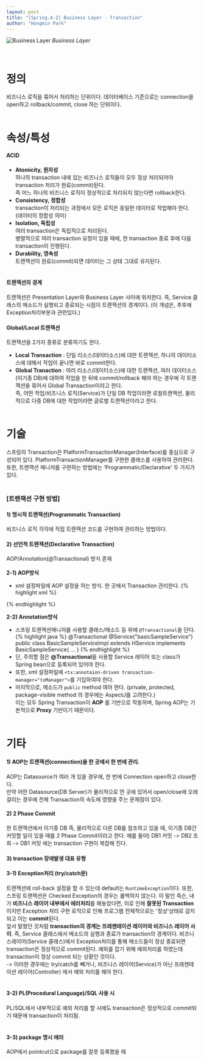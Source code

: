 ```yaml
---
layout: post
title: "[Spring.4-2] Business Layer - Transaction"
author: "Hongmin Park"
---
```


![Business Layer](https://mail.google.com/mail/u/0?ui=2&ik=e26376f5e4&view=fimg&th=16b690ff6a49d2e9&attid=0.12&disp=emb&attbid=ANGjdJ9BuqnXHFctMzgwFEuBvjZP16IXM-IP-8JM96NirSOfoNPPvSJ7_B3biXB3FWN_gmagntVZiV9HWzwsy-7sI27j06CTYu2xN2aBytUbz-8DsitZ-ghXAGD2uF8&sz=s0-l75-ft&ats=1560951710471&rm=16b690ff6a49d2e9&zw&atsh=1 "Business Layer")
_Business Layer_

<br>

# 정의
비즈니스 로직을 묶어서 처리하는 단위이다. 데이터베이스 기준으로는 connection을 open하고 rollback/commit, close 하는 단위이다.<br><br>

# 속성/특성
#### ACID
- **Atomicity, 원자성**<br>
하나의 transaction 내에 있는 비즈니스 로직들이 모두 정상 처리되어야 transaction 처리가 완료(commit)된다.<br>
즉 어느 하나의 비즈니스 로직이 정상적으로 처리되지 않는다면 rollback한다.<br>
- **Consistency, 정합성**<br>
transaction이 처리되는 과정에서 모든 로직은 동일한 데이터로 작업해야 한다.<br> 
(데이터의 정합성 의미)<br>
- **Isolation, 독립성**<br>
여러 transaction은 독립적으로 처리된다. <br>
병렬적으로 여러 transaction 요청이 있을 때에, 한 transaction 종료 후에 다음 transaction이 진행된다.
- **Durability, 영속성**<br>
트랜잭션이 완료(commit)되면 데이터는 그 상태 그대로 유지된다.<br><br>

#### 트랜잭션의 경계
트랜잭션은 Presentation Layer와 Business Layer 사이에 위치한다. 즉, Service 클래스의 메소드가 실행되고 종료되는 시점이 트랜잭션의 경계이다. (이 개념은, 추후에 Exception처리부분과 관련있다.)

#### Global/Local 트랜잭션
트랜잭션을 2가지 종류로 분류하기도 한다.<br>
- **Local Transaction** : 단일 리소스(데이터소스)에 대한 트랜잭션, 하나의 데이터소스에 대해서 작업이 끝나면 바로 commit한다.
- **Global Tranaction** : 여러 리소스(데이터소스)에 대한 트랜잭션, 여러 데이터소스(이기종 DB)에 대하여 작업을 한 뒤에 commit/rollback 해야 하는 경우에 각 트랜잭션을 묶어서 Global Transaction이라고 한다.<br>
즉, 어떤 작업/비즈니스 로직(Service)가 단일 DB 작업이라면 로컬트랜잭션, 물리적으로 다중 DB에 대한 작업이라면 글로벌 트랜잭션이라고 한다.<br><br>


# 기술
스프링의 Transaction은 PlatformTransactionManager(Interface)를 중심으로 구성되어 있다. PlatformTransactionManager를 구현한 클래스를 사용하여 관리한다.<br>
또한, 트랜잭션 매니저를 구현하는 방법에는 'Programmatic/Declarative' 두 가지가 있다.<br><br>

### [트랜잭션 구현 방법]
#### 1) 명시적 트랜잭션(Programmatic Transaction)
비즈니스 로직 각각에 직접 트랜잭션 코드를 구현하여 관리하는 방법이다.<br>
#### 2) 선언적 트랜잭션(Declarative Transaction)
AOP/Annotation(@Transactional) 방식 존재<br><br>
**2-1) AOP방식**<br>
- xml 설정파일에 AOP 설정을 하는 방식. 한 곳에서 Transaction 관리한다.
{% highlight xml %}
<bean id="txManager" class="org.springframework.jdbc.datasource.DataSourceTransactionManager">
       <property name="dataSource" ref="dataSource"/>
</bean>
<tx:advice id="txAdvice" transaction-manager="txManager">
   <tx:attributes>
       <tx:method name="select*" read-only="true"/>
       <tx:method name="insert*" rollback-for="Exception"/>
       <tx:method name="update*" rollback-for="Exception"/>
       <tx:method name="delete*" rollback-for="Exception"/>
       <tx:method name="multi*" rollback-for="Exception"/>
   </tx:attributes>
</tx:advice>
{% endhighlight %}

**2-2) Annotation방식**<br>
- 스프링 트랜잭션매니저를 사용할 클래스/메소드 등 위에 `@Transactional`을 단다.
{% highlight java %}
@Transactional
@Service("basicSampleService")
public class BasicSampleServiceImpl extends HService implements BasicSampleService{
  ...
}
{% endhighlight %}
- 단, 주의할 점은 **@Transactional**을 사용할 Service 레이어 또는 class가 Spring bean으로 등록되어 있어야 한다.<br>
- 또한, xml 설정파일에 `<tx:annotaion-driven transaction-manager="txManager">`를 기입하여야 한다. <br>
- 마지막으로, 메소드가 `public` method 여야 한다. (private, protected, package-visible method 의 경우에는 AspectJ를 고려한다.) 
<br>이는 모두 Spring Transaction이 **AOP** 를 기반으로 작동하며, Spring AOP는 기본적으로 **Proxy** 기반이기 때문이다.
<br><br>

# 기타
#### 1) AOP는 트랜잭션(connection)을 한 곳에서 한 번에 관리.<br>
AOP는 Datasource가 여러 개 있을 경우에, 한 번에 Connection open하고 close한다. <br>
만약 어떤 Datasource(DB Server)가 물리적으로 먼 곳에 있어서 open/close에 오래 걸리는 경우에 전체 Transaction의 속도에 영향을 주는 문제점이 있다.

#### 2) 2 Phase Commit
한 트랜잭션에서 이기종 DB 즉, 물리적으로 다른 DB를 참조하고 있을 때, 이기종 DB간 커밋할 일이 있을 때를 2 Phase Commit이라고 한다. 예를 들어) DB1 커밋 -> DB2 조희 -> DB1 커밋 에는 transaction 구현이 복잡해 진다.

#### 3) transaction 장애발생 대표 유형<br>
#### 3-1) Exception처리 (try/catch문)<br>
트랜잭션에 roll-back 설정을 할 수 있는데 default는 `RuntimeException`이다. 또한, 스프링 트랜잭션은 Checked Exception의 경우는 롤백하지 않는다. 이 말인 즉슨, 내가 **비즈니스 레이어 내부에서 에러처리**를 해놓았다면, 이로 인해 **잘못된 Transaction**이지만 Exception 처리 구현 로직으로 인해 프로그램 전체적으로는 '정상'상태로 감지되고 이는 **commit**된다. <br>
앞서 말했던 것처럼 **transaction의 경계는 프레젠테이션 레이어와 비즈니스 레이어 사이**. 즉, Service 클래스에서 메소드의 실행과 종료가 transaction의 경계이다. 비즈니스레이어(Service 클래스)에서 Exception처리를 통해 메소드들이 정상 종료되면 transaction은 정상적으로 commit된다.
예외를 잡기 위해 예외처리를 하였는데 transaction이 정상 commit 되는 상황인 것이다. <br>
-> 이러한 경우에는 try/catch를 빼거나, 비즈니스 레이어(Service)가 아닌 프레젠테이션 레이어(Controller) 에서 예외 처리를 해야 한다.<br><br>

#### 3-2) PL(Procedural Language)/SQL 사용 시<br>
PL/SQL에서 내부적으로 예외 처리를 할 시에도 transaction은 정상적으로 commit되기 때문에 transaction이 처리됨.<br><br>

#### 3-3) package 명시 에러<br>
AOP에서 pointcut으로 package를 잘못 등록했을 때

 

 
